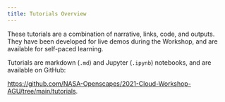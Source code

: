 ```yaml
---
title: Tutorials Overview
---
```


These tutorials are a combination of narrative, links, code, and outputs. They have been developed for live demos during the Workshop, and are available for self-paced learning. 

Tutorials are markdown (`.md`) and Jupyter (`.ipynb`) notebooks, and are available on GitHub:

<https://github.com/NASA-Openscapes/2021-Cloud-Workshop-AGU/tree/main/tutorials>. 
